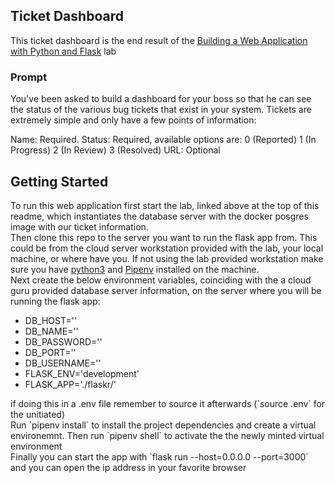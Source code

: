 <h2>Ticket Dashboard</h2>
This ticket dashboard is the end result of the <a href=https://learn.acloud.guru/handson/924ced29-d09e-40d5-ba73-2507c1d318f0/course/df3778be-ba58-4be7-a232-aa658bed7517>Building a Web Application with Python and Flask</a> lab

<h3>Prompt</h3>
You've been asked to build a dashboard for your boss so that he can see the status of the various bug tickets that exist in your system. Tickets are extremely simple and only have a few points of information:

  Name: Required.
  Status: Required, available options are:
      0 (Reported)
      1 (In Progress)
      2 (In Review)
      3 (Resolved)
  URL: Optional

<h2>Getting Started</h2>
To run this web application first start the lab, linked above at the top of this readme, which instantiates the database server with the docker posgres image with our ticket information. 
<br>Then clone this repo to the server you want to run the flask app from. This could be from the cloud server workstation provided with the lab, your local machine, or where have you. If not using the lab provided workstation make sure you have <a href='https://www.python.org/downloads/'>python3</a> and <a href='https://pipenv.pypa.io/en/latest/install/'>Pipenv</a> installed on the machine.
<br>Next create the below environment variables, coinciding with the a cloud guru provided database server information, on the server where you will be running the flask app:
<ul>
  <li>DB_HOST='<DB_PRIVATE_IP>'</li>
  <li>DB_NAME='<DB_NAME>'</li>
  <li>DB_PASSWORD='<DB_PASSWORD>'</li>
  <li>DB_PORT='<DB_PORT>'</li>
  <li>DB_USERNAME='<DB_USERNAME>'</li>
  <li>FLASK_ENV='development'</li>
  <li>FLASK_APP='./flaskr/'</li>
</ul>
if doing this in a .env file remember to source it afterwards (`source .env` for the unitiated)
<br>Run `pipenv install` to install the project dependencies and create a virtual environemnt. Then run `pipenv shell` to activate the the newly minted virtual environment
<br>Finally you can start the app with `flask run --host=0.0.0.0 --port=3000` and you can open the ip address in your favorite browser


